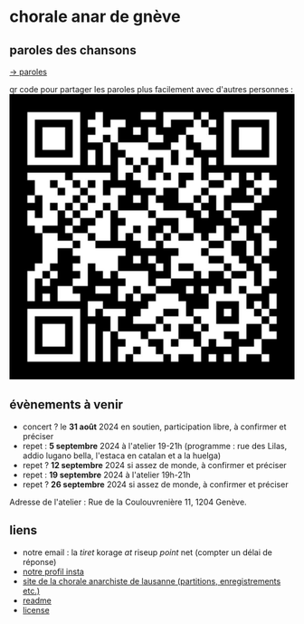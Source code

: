 # chorale anar de gnève
    
## paroles des chansons

[→ paroles](./paroles.md)

qr code pour partager les paroles plus facilement avec d'autres personnes : 
![QR code pour partager la page des paroles](/assets/QRparoles.png)

## évènements à venir 

- concert ? le __31 août__ 2024 en soutien, participation libre, à confirmer et préciser 
- repet : __5 septembre__ 2024 à l'atelier 19-21h (programme : rue des Lilas, addio lugano bella, l'estaca en catalan et a la huelga)
- repet ? __12 septembre__ 2024 si assez de monde, à confirmer et préciser 
- repet : __19 septembre__ 2024 à l'atelier 19h-21h
- repet ? __26 septembre__ 2024 si assez de monde, à confirmer et préciser 

Adresse de l'atelier : Rue de la Coulouvrenière 11, 1204 Genève.

## liens
- notre email : la *tiret* korage *at* riseup *point* net (compter un délai de réponse)
- [notre profil insta](https://www.instagram.com/lachoraleanardegneve)
- [site de la chorale anarchiste de lausanne (partitions, enregistrements etc.)](https://lachorale.ch)
- [readme](./README.md)
- [license](./LICENSE)

